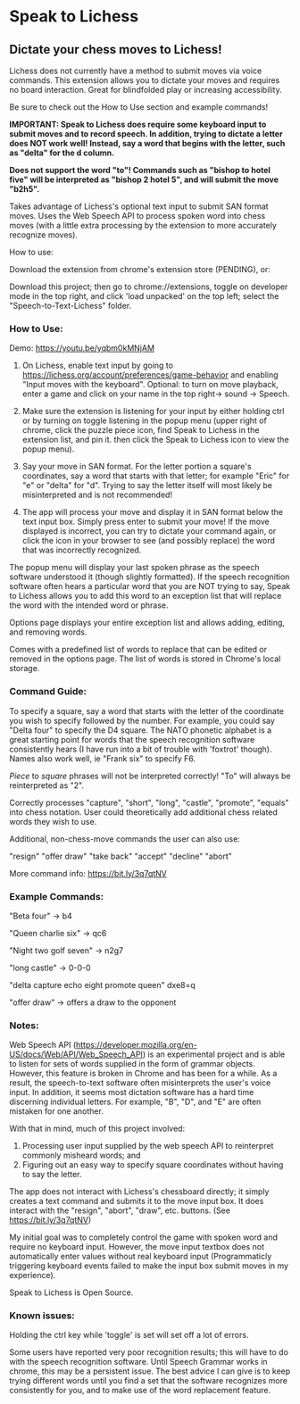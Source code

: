 # Speak to Lichess

## Dictate your chess moves to Lichess!

Lichess does not currently have a method to submit moves via voice commands. This extension allows you to dictate your moves and requires no board interaction. Great for blindfolded play or increasing accessibility. 

Be sure to check out the How to Use section and example commands!

**IMPORTANT: Speak to Lichess does require some keyboard input to submit moves and to record speech. In addition, trying to dictate a letter does NOT work well! Instead, say a word that begins with the letter, such as "delta" for the d column.**

**Does not support the word "to"! Commands such as "bishop to hotel five" will be interpreted as "bishop 2 hotel 5", and will submit the move "b2h5".**

Takes advantage of Lichess's optional text input to submit SAN format moves. Uses the Web Speech API to process spoken word into chess moves (with a little extra processing by the extension to more accurately recognize moves).

How to use:

Download the extension from chrome's extension store (PENDING), or:

Download this project; then go to chrome://extensions, toggle on developer mode in the top right, and click 'load unpacked' on the top left; select the "Speech-to-Text-Lichess" folder.

### How to Use:


Demo: https://youtu.be/yqbm0kMNjAM

1. On Lichess, enable text input by going to https://lichess.org/account/preferences/game-behavior and enabling "Input moves with the keyboard". Optional: to turn on move playback, enter a game and click on your name in the top right-> sound -> Speech.

2. Make sure the extension is listening for your input by either holding ctrl or by turning on toggle listening in the popup menu (upper right of chrome, click the puzzle piece icon, find Speak to Lichess in the extension list, and pin it. then click the Speak to Lichess icon to view the popup menu).

3. Say your move in SAN format. For the letter portion a square's coordinates, say a word that starts with that letter; for example "Eric" for "e" or "delta" for "d". Trying to say the letter itself will most likely be misinterpreted and is not recommended!

4. The app will process your move and display it in SAN format below the text input box. Simply press enter to submit your move! If the move displayed is incorrect, you can try to dictate your command again, or click the icon in your browser to see (and possibly replace) the word that was incorrectly recognized. 

The popup menu will display your last spoken phrase as the speech software understood it (though slightly formatted). If the speech recognition software often hears a particular word that you are NOT trying to say, Speak to Lichess allows you to add this word to an exception list that will replace the word with the intended word or phrase. 

Options page displays your entire exception list and allows adding, editing, and removing words. 

Comes with a predefined list of words to replace that can be edited or removed in the options page. The list of words is stored in Chrome's local storage.

### Command Guide:
To specify a square, say a word that starts with the letter of the coordinate you wish to specify followed by the number. For example, you could say "Delta four" to specify the D4 square. The NATO phonetic alphabet is a great starting point for words that the speech recognition software consistently hears (I have run into a bit of trouble with 'foxtrot' though). Names also work well, ie "Frank six" to specify F6. 

*Piece* to *square* phrases will not be interpreted correctly! "To" will always be reinterpreted as "2".

Correctly processes "capture", "short", "long", "castle", "promote", "equals" into chess notation. User could theoretically add additional chess related words they wish to use.

Additional, non-chess-move commands the user can also use:

"resign"
"offer draw"
"take back"
"accept"
"decline"
"abort"

More command info:
https://bit.ly/3q7qtNV

### Example Commands:

"Beta four" -> b4

"Queen charlie six" -> qc6

"Night two golf seven" -> n2g7

"long castle" -> 0-0-0

"delta capture echo eight promote queen" dxe8=q

"offer draw" -> offers a draw to the opponent

### Notes:

Web Speech API (https://developer.mozilla.org/en-US/docs/Web/API/Web_Speech_API) is an experimental project and is able to listen for sets of words supplied in the form of grammar objects. However, this feature is broken in Chrome and has been for a while. As a result, the speech-to-text software often misinterprets the user's voice input. In addition, it seems most dictation software has a hard time discerning individual letters. For example, "B", "D", and "E" are often mistaken for one another. 

With that in mind, much of this project involved:

1. Processing user input supplied by the web speech API to reinterpret commonly misheard words; and
2. Figuring out an easy way to specify square coordinates without having to say the letter.

The app does not interact with Lichess's chessboard directly; it simply creates a text command and submits it to the move input box. It does interact with the "resign", "abort", "draw", etc. buttons. (See https://bit.ly/3q7qtNV)

My initial goal was to completely control the game with spoken word and require no keyboard input. However, the move input textbox does not automatically enter values without real keyboard input (Programmaticly triggering keyboard events failed to make the input box submit moves in my experience).

Speak to Lichess is Open Source.

### Known issues:

Holding the ctrl key while 'toggle' is set will set off a lot of errors. 

Some users have reported very poor recognition results; this will have to do with the speech recognition software. Until Speech Grammar works in chrome, this may be a persistent issue. The best advice I can give is to keep trying different words until you find a set that the software recognizes more consistently for you, and to make use of the word replacement feature. 